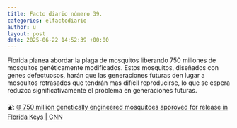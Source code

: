 ```yaml
---
title: Facto diario número 39.
categories: elfactodiario
author: u
layout: post
date: 2025-06-22 14:52:39 +00:00
---
```

Florida planea abordar la plaga de mosquitos liberando 750 millones de mosquitos genéticamente modificados. Estos mosquitos, diseñados con genes defectuosos, harán que las generaciones futuras den lugar a mosquitos retrasados que tendrán mas difícil reproducirse, lo que se espera reduzca significativamente el problema en generaciones futuras.

⛲: [🌐 750 million genetically engineered mosquitoes approved for release in Florida Keys | CNN](https://www.cnn.com/2020/08/19/health/gmo-mosquitoes-approved-florida-scn-wellness/index.html)
